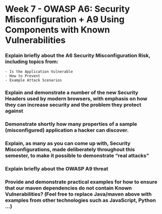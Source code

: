 # Week 7 - OWASP A6: Security Misconfiguration + A9 Using Components with Known Vulnerabilities

### Explain briefly about the A6 Security Misconfiguration Risk, including topics from:
    - Is the Application Vulnerable
    - How to Prevent 
    - Example Attack Scenarios

### Explain and demonstrate a number of the new Security Headers used by modern browsers, with emphasis on how they can increase security and the problem they protect against

### Demonstrate shortly how many properties of a sample (misconfigured) application a hacker can discover.

### Explain, as many as you can come up with, Security Misconfigurations, made deliberately throughout this semester, to make it possible to demonstrate “real attacks”

### Explain briefly about the OWASP A9 threat

### Provide and demonstrate practical examples for how to ensure that our maven dependencies do not contain Known Vulnerabilities? (Feel free to replace Java/maven above with examples from other technologies such as JavaScript, Python …)
